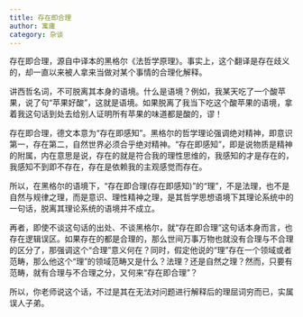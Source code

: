 ```yaml
---
title: 存在即合理
author: 寓庸
category: 杂谈
---
```

存在即合理，源自中译本的黑格尔《法哲学原理》。事实上，这个翻译是存在歧义的，却一直以来被人拿来当做对某个事情的合理化解释。

讲西哲名词，不可脱离其本身的语境。什么是语境？例如，我某天吃了一个酸苹果，说了句“苹果好酸”，这就是语境。如果脱离了我当下吃这个酸苹果的语境，拿着我这句话到处去给别人证明所有苹果的味道都是酸的，谬！

存在即合理，德文本意为“存在即感知”。黑格尔的哲学理论强调绝对精神，即意识第一，存在第二，自然世界必须合乎绝对精神。“存在即感知”，即是说物质是精神的附属，内在意思是说，存在的就是符合我的理性思维的，我感知的才是存在的，我感知不到即不存在，存在是依赖我的主观感觉而存在。

所以，在黑格尔的语境下，“存在即合理(存在即感知)”的“理”，不是法理，也不是自然与规律之理，而是意识、理性精神之理，是其哲学思想语境下其理论系统中的一句话，脱离其理论系统的语境并不成立。

再者，即使不谈这句话的出处、不谈黑格尔，就“存在即合理”这句话本身而言，也存在逻辑误区。如果存在的都是合理的，那么世间万事万物也就没有合理与不合理的区分了，那强调这个“合理”意义何在？同时，假定他说的“理”存在一个领域或者范畴，那么他这个“理”的领域范畴又是什么？法理？还是自然之理？然而，只要有范畴，就有合理与不合理之分，又何来“存在即合理”？

所以，你老师说这个话，不过是其在无法对问题进行解释后的理屈词穷而已，实属误人子弟。